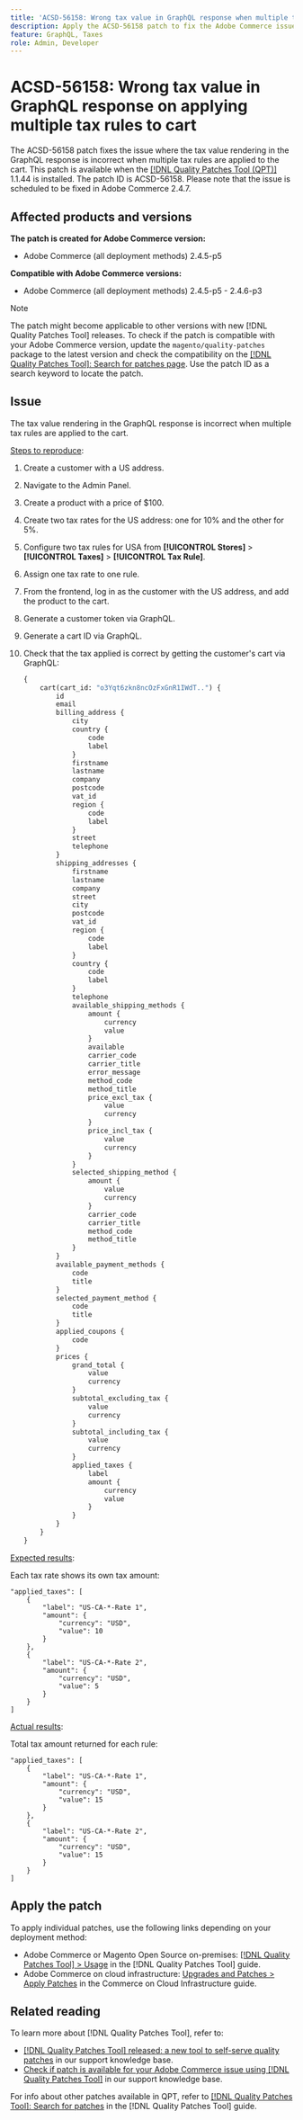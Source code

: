 ```yaml
---
title: 'ACSD-56158: Wrong tax value in GraphQL response when multiple tax rules to applied cart'
description: Apply the ACSD-56158 patch to fix the Adobe Commerce issue where the tax value rendering in the GraphQL response is incorrect when multiple tax rules are applied to the cart.
feature: GraphQL, Taxes
role: Admin, Developer
---
```


# ACSD-56158: Wrong tax value in GraphQL response on applying multiple tax rules to cart

The ACSD-56158 patch fixes the issue where the tax value rendering in the GraphQL response is incorrect when multiple tax rules are applied to the cart. This patch is available when the [[!DNL Quality Patches Tool (QPT)]](/help/announcements/adobe-commerce-announcements/magento-quality-patches-released-new-tool-to-self-serve-quality-patches.md) 1.1.44 is installed. The patch ID is ACSD-56158. Please note that the issue is scheduled to be fixed in Adobe Commerce 2.4.7.

## Affected products and versions

**The patch is created for Adobe Commerce version:**

* Adobe Commerce (all deployment methods) 2.4.5-p5

**Compatible with Adobe Commerce versions:**

* Adobe Commerce (all deployment methods) 2.4.5-p5 - 2.4.6-p3

>[!NOTE]
>
>The patch might become applicable to other versions with new [!DNL Quality Patches Tool] releases. To check if the patch is compatible with your Adobe Commerce version, update the `magento/quality-patches` package to the latest version and check the compatibility on the [[!DNL Quality Patches Tool]: Search for patches page](https://experienceleague.adobe.com/tools/commerce-quality-patches/index.html). Use the patch ID as a search keyword to locate the patch.

## Issue

The tax value rendering in the GraphQL response is incorrect when multiple tax rules are applied to the cart.

<u>Steps to reproduce</u>:

1. Create a customer with a US address.
1. Navigate to the Admin Panel.
1. Create a product with a price of $100.
1. Create two tax rates for the US address: one for 10% and the other for 5%.
1. Configure two tax rules for USA from **[!UICONTROL Stores]** > **[!UICONTROL Taxes]** > **[!UICONTROL Tax Rule]**.
1. Assign one tax rate to one rule.
1. From the frontend, log in as the customer with the US address, and add the product to the cart.
1. Generate a customer token via GraphQL.
1. Generate a cart ID via GraphQL.
1. Check that the tax applied is correct by getting the customer's cart via GraphQL:

    ```GraphQL
    {
        cart(cart_id: "o3Yqt6zkn8ncOzFxGnR1IWdT..") {
            id
            email
            billing_address {
                city
                country {
                    code
                    label
                }
                firstname
                lastname
                company
                postcode
                vat_id
                region {
                    code
                    label
                }
                street
                telephone
            }
            shipping_addresses {
                firstname
                lastname
                company
                street
                city
                postcode
                vat_id
                region {
                    code
                    label
                }
                country {
                    code
                    label
                }
                telephone
                available_shipping_methods {
                    amount {
                        currency
                        value
                    }
                    available
                    carrier_code
                    carrier_title
                    error_message
                    method_code
                    method_title
                    price_excl_tax {
                        value
                        currency
                    }
                    price_incl_tax {
                        value
                        currency
                    }
                }
                selected_shipping_method {
                    amount {
                        value
                        currency
                    }
                    carrier_code
                    carrier_title
                    method_code
                    method_title
                }
            }
            available_payment_methods {
                code
                title
            }
            selected_payment_method {
                code
                title
            }
            applied_coupons {
                code
            }
            prices {
                grand_total {
                    value
                    currency
                }
                subtotal_excluding_tax {
                    value
                    currency
                }
                subtotal_including_tax {
                    value
                    currency
                }
                applied_taxes {
                    label
                    amount {
                        currency
                        value
                    }
                }
            }
        }
    }    
    ```

<u>Expected results</u>:

Each tax rate shows its own tax amount:

```
"applied_taxes": [
    {
        "label": "US-CA-*-Rate 1",
        "amount": {
            "currency": "USD",
            "value": 10
        }
    },
    {
        "label": "US-CA-*-Rate 2",
        "amount": {
            "currency": "USD",
            "value": 5
        }
    }
]
```

<u>Actual results</u>:

Total tax amount returned for each rule:

```
"applied_taxes": [
    {
        "label": "US-CA-*-Rate 1",
        "amount": {
            "currency": "USD",
            "value": 15
        }
    },
    {
        "label": "US-CA-*-Rate 2",
        "amount": {
            "currency": "USD",
            "value": 15
        }
    }
]
```

## Apply the patch

To apply individual patches, use the following links depending on your deployment method:

* Adobe Commerce or Magento Open Source on-premises: [[!DNL Quality Patches Tool] > Usage](https://experienceleague.adobe.com/docs/commerce-operations/tools/quality-patches-tool/usage.html) in the [!DNL Quality Patches Tool] guide.
* Adobe Commerce on cloud infrastructure: [Upgrades and Patches > Apply Patches](https://experienceleague.adobe.com/docs/commerce-cloud-service/user-guide/develop/upgrade/apply-patches.html) in the Commerce on Cloud Infrastructure guide.

## Related reading

To learn more about [!DNL Quality Patches Tool], refer to:

* [[!DNL Quality Patches Tool] released: a new tool to self-serve quality patches](/help/announcements/adobe-commerce-announcements/magento-quality-patches-released-new-tool-to-self-serve-quality-patches.md) in our support knowledge base.
* [Check if patch is available for your Adobe Commerce issue using [!DNL Quality Patches Tool]](/help/support-tools/patches-available-in-qpt-tool/check-patch-for-magento-issue-with-magento-quality-patches.md) in our support knowledge base.

For info about other patches available in QPT, refer to [[!DNL Quality Patches Tool]: Search for patches](https://experienceleague.adobe.com/tools/commerce-quality-patches/index.html) in the [!DNL Quality Patches Tool] guide.
